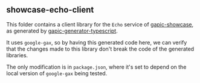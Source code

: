 ## showcase-echo-client

This folder contains a client library for the `Echo` service of
[gapic-showcase](https://github.com/googleapis/gapic-showcase),
as generated by
[gapic-generator-typescript](https://github.com/googleapis/gapic-generator-typescript).

It uses `google-gax`, so by having this generated code here, we can verify that the
changes made to this library don't break the code of the generated libraries.

The only modification is in `package.json`, where it's set to depend on the local
version of `google-gax` being tested.